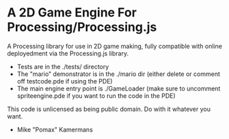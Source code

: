 # A 2D Game Engine For Processing/Processing.js

A Processing library for use in 2D game making,
fully compatible with online deployedment via
the Processing.js library.

- Tests are in the ./tests/ directory
- The "mario" demonstrator is in the ./mario dir (either delete or comment off testcode.pde if using the PDE)
- The main engine entry point is ./GameLoader (make sure to uncomment spriteengine.pde if you want to run the code in the PDE)

This code is unlicensed as being public domain. Do with it whatever you want.

- Mike "Pomax" Kamermans
